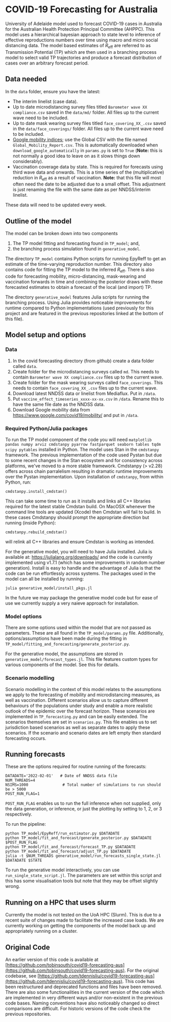 # COVID-19 Forecasting for Australia
University of Adelaide model used to forecast COVID-19 cases in Australia for the Australian Health Protection Principal Committee (AHPPC). This model uses a hierarchical bayesian approach to state level to inference of effective reproductions numbers over time using macro and micro social distancing data. The model based estimates of $R_\text{eff}$ are referred to as Transmission Potential (TP) which are then used in a branching process model to select valid TP trajectories and produce a forecast distribution of cases over an arbitrary forecast period.

## Data needed
In the `data` folder, ensure you have the latest:
* The interim linelist (case data).
* Up to date microdistancing survey files titled `Barometer wave XX compliance.csv` saved in the `data/md/` folder. All files up to the current wave need to be included.
* Up to date mask wearing survey files titled `face_covering_XX_.csv` saved in the `data/face_coverings/` folder. All files up to the current wave need to be included.
* [Google mobility indices](https://www.google.com/covid19/mobility/); use the Global CSV with the file named `Global_Mobility_Report.csv`. This is automatically downloaded when `download_google_automatically` in `params.py` is set to `True` (**Note:** this is not normally a good idea to leave on as it slows things down considerably).
* Vaccination coverage data by state. This is required for forecasts using third wave data and onwards. This is a time series of the (multiplicative) reduction in $R_\text{eff}$ as a result of vaccination. **Note:** that this file will most often need the date to be adjusted due to a small offset. This adjustment is just renaming the file with the same date as per NNDSS/interim linelist. 

These data will need to be updated every week. 

## Outline of the model 
The model can be broken down into two components 
1. The TP model fitting and forecasting found in `TP_model`; and, 
2. the branching process simulation found in `generative_model`.

The directory `TP_model` contains Python scripts for running EpyReff to get an estimate of the time-varying reproduction number. This directory also contains code for fitting the TP model to the inferred $R_\text{eff}$. There is also code for forecasting mobility, micro-distancing, mask-wearing and vaccination forwards in time and combining the posterior draws with these forecasted estimates to obtain a forecast of the local (and import) TP. 

The directory `generative_model` features Julia scripts for running the branching process. Using Julia provides noticeable improvements for runtime compared to Python implementations (used previously for this project and are featured in the previous repositories linked at the bottom of this file). 
## Model setup and options 

### Data
1. In the covid forecasting directory (from github) create a data folder called `data`. 
2. Create folder for the microdistancing surveys called `md`. This needs to contain `Barometer wave XX compliance.csv` files up to the current wave. 
3. Create folder for the mask wearing surveys called `face_coverings`. This needs to contain `face_covering_XX_.csv` files up to the current wave. 
4. Download latest NNDSS data or linelist from Mediaflux. Put in `/data`.
5. Put `vaccine_effect_timeseries_xxxx-xx-xx.csv` in `/data`. Rename this to have the same file date as the NNDSS data.
6. Download Google mobility data from https://www.google.com/covid19/mobility/ and put in `/data`.

### Required Python/Julia packages
To run the TP model component of the code you will need `matplotlib pandas numpy arviz cmdstanpy pyarrow fastparquet seaborn tables tqdm scipy pytables` installed in Python. The model uses Stan in the `cmdstanpy` framework. The previous implementation of the code used Pystan but due to some recent changes in the Stan ecosystem and for consistency across platforms, we've moved to a more stable framework. Cmdstanpy (> v2.28) offers across chain parralelism resulting in dramatic runtime improvements over the Pystan implementation. Upon installation of `cmdstanpy`, from within Python, run:
```
cmdstanpy.install_cmdstan()
```
This can take some time to run as it installs and links all C++ libraries required for the latest stable Cmdstan build. On MacOSX whenever the command line tools are updated (Xcode) then Cmdstan will fail to build. In these cases Cmdstanpy should prompt the appropriate direction but running (inside Python):
```
cmdstanpy.rebuild_cmdstan()
```
will relink all C++ libraries and ensure Cmdstan is working as intended. 

For the generative model, you will need to have Julia installed. Julia is available at:
https://julialang.org/downloads/
and the code is currently implemented using v1.7.1 (which has some improvements in random number generation). Install is easy to handle and the advantage of Julia is that the code can be run effortlessly across systems. The packages used in the model can all be installed by running:
```
julia generative_model/install_pkgs.jl
```
In the future we may package the generative model code but for ease of use we currently supply a very naieve approach for installation.

### Model options
There are some options used within the model that are not passed as parameters. These are all found in the `TP_model/params.py` file. Additionally, options/assumptions have been made during the fitting in `TP_model/fitting_and_forecasting/generate_posterior.py`. 

For the generative model, the assumptions are stored in `generative_model/forecast_types.jl`. This file features custom types for various components of the model. See this for details. 

### Scenario modelling
Scenario modelling in the context of this model relates to the assumptions we apply to the forecasting of mobility and microdistancing measures, as well as vaccination. Different scenarios allow us to capture different behaviours of the populations under study and enable a more realistic outlook of the epidemic over the forecast horizon. These scenarios are implemented in `TP_forecasting.py` and can be easily extended. The scenarios themselves are set in `scenarios.py`. This file enables us to set jurisdiction based scenarios as well as separate dates to apply these scenarios. If the scenario and scenario dates are left empty then standard forecasting occurs. 

## Running forecasts

These are the options required for routine running of the forecasts:
```
DATADATE='2022-02-01'   # Date of NNDSS data file
NUM_THREADS=4
NSIMS=1000               # Total number of simulations to run should be > 5000
POST_RUN_FLAG=1
```
`POST_RUN_FLAG` enables us to run the full inference when not supplied, only the data generation, or inference, or just the plotting by setting to 1, 2, or 3 respectively.

To run the pipeline:
```
python TP_model/EpyReff/run_estimator.py $DATADATE 
python TP_model/fit_and_forecast/generate_posterior.py $DATADATE $POST_RUN_FLAG
python TP_model/fit_and_forecast/forecast_TP.py $DATADATE
python TP_model/fit_and_forecast/adjust_TP.py $DATADATE
julia -t $NUM_THREADS generative_model/run_forecasts_single_state.jl $DATADATE $STATE
```

To run the generative model interactively, you can use `run_single_state_script.jl`. The parameters are set within this script and this has some visualisation tools but note that they may be offset slightly wrong.

## Running on a HPC that uses slurm
Currently the model is not tested on the UoA HPC (Slurm). This is due to a recent suite of changes made to facilitate the increased case loads. We are currently working on getting the components of the model back up and appropriately running on a cluster. 

## Original Code
An earlier version of this code is available at [https://github.com/tobinsouth/covid19-forecasting-aus](https://github.com/tobinsouth/covid19-forecasting-aus). For the original codebase, see [https://github.com/tdennisliu/covid19-forecasting-aus](https://github.com/tdennisliu/covid19-forecasting-aus). This code has been restructured and deprecated functions and files have been removed. There are also some functionalities in the current version of the code which are implemented in very different ways and/or non-existent in the previous code bases. Naming conventions have also noticeably changed so direct comparisons are difficult. For historic versions of the code check the previous repositories.  
